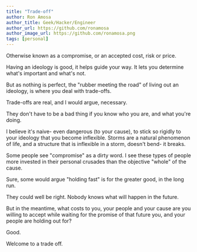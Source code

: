 ```yaml
---
title: "Trade-off"
author: Ron Amosa
author_title: Geek/Hacker/Engineer
author_url: https://github.com/ronamosa
author_image_url: https://github.com/ronamosa.png
tags: [personal]
---
```


Otherwise known as a compromise, or an accepted cost, risk or price.

Having an ideology is good, it helps guide your way. It lets you determine what's important and what's not.

But as nothing is perfect, the "rubber meeting the road" of living out an ideology, is where you deal with trade-offs.

Trade-offs are real, and I would argue, necessary.

They don't have to be a bad thing if you know who you are, and what you're doing.

<!--truncate-->

I believe it's naive- even dangerous (to your cause), to stick so rigidly to your ideology that you become inflexible. Storms are a natural phenomenon of life, and a structure that is inflexible in a storm, doesn't bend- it breaks.

Some people see "compromise" as a dirty word. I see these types of people more invested in their personal crusades than the objective "whole" of the cause.

Sure, some would argue "holding fast" is for the greater good, in the long run.

They could well be right. Nobody knows what will happen in the future.

But in the meantime, what costs to you, your people and your cause are you willing to accept while waiting for the promise of that future you, and your people are holding out for?

Good.

Welcome to a trade off.
